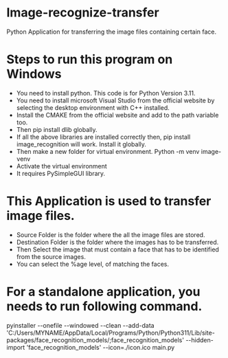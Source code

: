 # Image-recognize-transfer
Python Application for transferring the image files containing certain face. 

# Steps to run this program on Windows 
- You need to install python. This code is for Python Version 3.11. 
- You need to install microsoft Visual Studio from the official website by selecting the desktop environment with C++ installed. 
- Install the CMAKE from the official website and add to the path variable too.  
- Then pip install dlib globally. 
- If all the above libraries are installed correctly then, pip install image_recognition will work. Install it globally. 
- Then make a new folder for virtual environment. Python -m venv image-venv  
- Activate the virtual environment 
- It requires PySimpleGUI library. 

# This Application is used to transfer image files. 
- Source Folder is the folder where the all the image files are stored. 
- Destination Folder is the folder where the images has to be transferred. 
- Then Select the image that must contain a face that has to be identified from the source images. 
- You can select the %age level, of matching the faces. 

# For a standalone application, you needs to run following command.
pyinstaller --onefile --windowed --clean --add-data 'C:/Users/MYNAME/AppData/Local/Programs/Python/Python311/Lib/site-packages/face_recognition_models/;face_recognition_models' --hidden-import 'face_recognition_models' --icon=./icon.ico main.py

